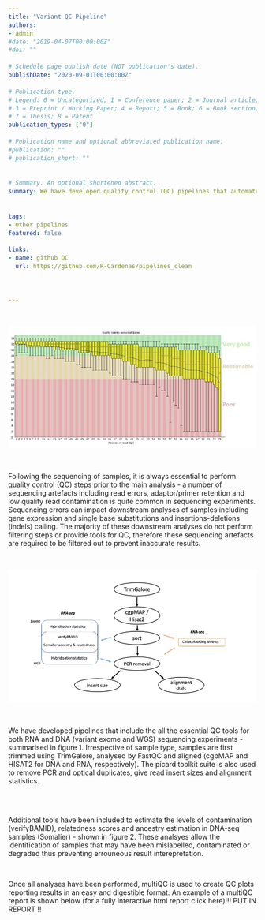 ```yaml
---
title: "Variant QC Pipeline"
authors:
- admin
#date: "2019-04-07T00:00:00Z"
#doi: ""

# Schedule page publish date (NOT publication's date).
publishDate: "2020-09-01T00:00:00Z"

# Publication type.
# Legend: 0 = Uncategorized; 1 = Conference paper; 2 = Journal article;
# 3 = Preprint / Working Paper; 4 = Report; 5 = Book; 6 = Book section;
# 7 = Thesis; 8 = Patent
publication_types: ["0"]

# Publication name and optional abbreviated publication name.
#publication: ""
# publication_short: ""


# Summary. An optional shortened abstract.
summary: We have developed quality control (QC) pipelines that automate a number of tools to ensure sample fidelity. This pipeline processes samples from RNA-seq and DNA-seq (exome and WGS) followed by mapping. 


tags:
- Other pipelines
featured: false

links:
- name: github QC
  url: https://github.com/R-Cardenas/pipelines_clean



---
```


<br /> 

![](fastqc.jpg)


<br /> 

Following the sequencing of samples, it is always essential to perform quality control (QC) steps prior to the main analysis - a number of sequencing artefacts including read errors, adaptor/primer retention and low quality read contamination is quite common in sequencing experiments. Sequencing errors can impact  downstream analyses of samples including gene expression and single base substitutions and insertions-deletions (indels) calling. The majority of these downstream analyses do not perform filtering steps or provide tools for QC, therefore these sequencing artefacts are required to be filtered out to prevent inaccurate results. 

<br /> 

![figure 1 - QC pipeline flowchart ](QC_pipeline.png)

<br /> 


We have developed pipelines that include the all the essential QC tools for both RNA and DNA (variant exome and WGS) sequencing experiments - summarised in figure 1. Irrespective of sample type, samples are first trimmed using TrimGalore, analysed by FastQC and aligned (cgpMAP and HISAT2 for DNA and RNA, respectively). The picard toolkit suite is also used to remove PCR and optical duplicates, give read insert sizes and alignment statistics. 

<br /> 


<br /> 

Additional tools have been included to estimate the levels of contamination (verifyBAMID), relatedness scores and ancestry estimation in DNA-seq samples (Somalier) - shown in figure 2. These analsyes allow the identification of samples that may have been mislabelled, contaminated or degraded thus preventing errouneous result interepretation. 

<br /> 

Once all analyses have been performed, multiQC is used to create QC plots reporting results in an easy and digestible format. An example of a multiQC report is shown below (for a fully interactive html report click here)!!! PUT IN REPORT !!


